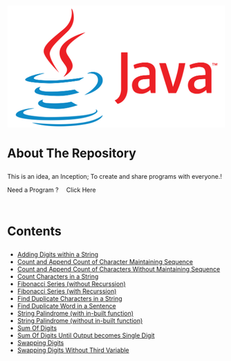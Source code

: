 <p align='center'>
  <a href='https://github.com/SriramanRaji/Java-Programs'>
    <img src='images/Java_logo_icon.png'>
  </a>
</p>

# <p style='text-align: justify;'>About The Repository</p>

<p style='text-align: justify;'>This is an idea, an Inception;  To create and share programs with everyone.!</p>
<p align='justify'> Need a Program ? &emsp;<a style='color: coroal; text-decoration:none;' href='https://sriramanraji.github.io/requestprogram/'>Click Here</a></p>
<br>

# <p style='text-align: justify;'>Contents</p>

<div style='width: 100%;'>

- [Adding Digits within a String](https://github.com/SriramanRaji/Java-Programs/blob/main/AddDigitsInString.java)
- [Count and Append Count of Character Maintaining Sequence](https://github.com/SriramanRaji/Java-Programs/blob/main/CountAndAppendWithMaintainingSequence.java)
- [Count and Append Count of Characters Without Maintaining Sequence](https://github.com/SriramanRaji/Java-Programs/blob/main/CountAndAppendWithoutMaintainingSequence.java)
- [Count Characters in a String](https://github.com/SriramanRaji/Java-Programs/blob/main/CountCharacters.java)
- [Fibonacci Series (without Recurssion)](https://github.com/SriramanRaji/Java-Programs/blob/main/FibonacciWithoutRecurssion.java)
- [Fibonacci Series (with Recurssion)](https://github.com/SriramanRaji/Java-Programs/blob/main/FibonacciWithRecurssion.java)
- [Find Duplicate Characters in a String](https://github.com/SriramanRaji/Java-Programs/blob/main/FindDuplicateCharacter.java)
- [Find Duplicate Word in a Sentence](https://github.com/SriramanRaji/Java-Programs/blob/main/FindDuplicateWordInSentence.java)
- [String Palindrome (with in-built function)](https://github.com/SriramanRaji/Java-Programs/blob/main/StringPalindrome.java)
- [String Palindrome (without in-built function)](https://github.com/SriramanRaji/Java-Programs/blob/main/StringPalindromeWithoutInbuiltFunction.java)
- [Sum Of Digits](https://github.com/SriramanRaji/Java-Programs/blob/main/SumOfDigits.java)
- [Sum Of Digits Until Output becomes Single Digit](https://github.com/SriramanRaji/Java-Programs/blob/main/SumOfDigitsUntilSingleDigit.java)
- [Swapping Digits](https://github.com/SriramanRaji/Java-Programs/blob/main/SwappingNumbers.java)
- [Swapping Digits Without Third Variable](https://github.com/SriramanRaji/Java-Programs/blob/main/SwappingNumbersWithoutThirdVariable.java)


</div>
